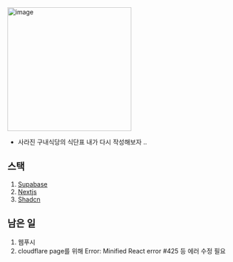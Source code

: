 <img width="278" alt="image" src="https://github.com/B-HS/BOOD/assets/49316060/4f8db46e-a227-4562-a043-07605b0a4242">

- 사라진 구내식당의 식단표 내가 다시 작성해보자 ..

## 스택
1. [Supabase](https://supabase.com/)
2. [Nextjs](https://nextjs.org/)
3. [Shadcn](https://ui.shadcn.com/)

## 남은 일
1. 웹푸시
2. cloudflare page를 위해 Error: Minified React error #425 등 에러 수정 필요
